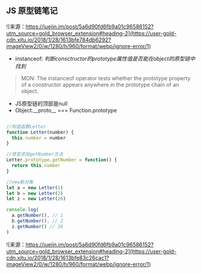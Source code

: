 ## JS 原型链笔记

![来源：https://juejin.im/post/5a6d90fd6fb9a01c96586152?utm_source=gold_browser_extension#heading-2](https://user-gold-cdn.xitu.io/2018/1/28/1613bfe784db6292?imageView2/0/w/1280/h/960/format/webp/ignore-error/1)

- instanceof: *判断consctructor的prototype属性值是否能在object的原型链中找到*
> MDN: The instanceof operator tests whether the prototype property of a constructor appears anywhere in the prototype chain of an object.
- JS原型链的顶部是null
- Object.\_\_proto\_\_ === Function.prototype


```javascript

//构造函数Letter
function Letter(number) {
  this.number = number
}

//原型添加getNumber方法
Letter.prototype.getNumber = function() {
  return this.number
}

//new新对象
let a = new Letter(1)
let b = new Letter(2)
let z = new Letter(26)

console.log(
  a.getNumber(), // 1
  b.getNumber(), // 2
  z.getNumber() // 26
)

```

![来源：https://juejin.im/post/5a6d90fd6fb9a01c96586152?utm_source=gold_browser_extension#heading-2](https://user-gold-cdn.xitu.io/2018/1/28/1613bfe83c26cac1?imageView2/0/w/1280/h/960/format/webp/ignore-error/1)
